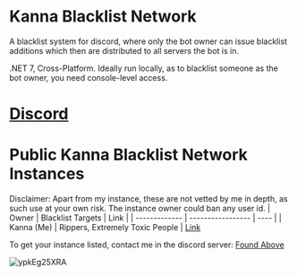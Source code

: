 # Kanna Blacklist Network
A blacklist system for discord, where only the bot owner can issue blacklist additions which then are distributed to all servers the bot is in.

.NET 7, Cross-Platform. Ideally run locally, as to blacklist someone as the bot owner, you need console-level access.

# [Discord](https://discord.gg/tk6pPEhUQD)

# Public Kanna Blacklist Network Instances
Disclaimer: Apart from my instance, these are not vetted by me in depth, as such use at your own risk. The instance owner could ban any user id.
| Owner         | Blacklist Targets               | Link |
| ------------- | -----------------               | ---- |
| Kanna (Me)    | Rippers, Extremely Toxic People | [Link](https://discord.com/api/oauth2/authorize?client_id=1150992069905621127&permissions=2147483652&scope=bot)

To get your instance listed, contact me in the discord server: [Found Above](https://github.com/MistressPlague/Kanna-Blacklist-Network/tree/master#discord)

![ypkEg25XRA](https://github.com/MistressPlague/Kanna-Blacklist-Network/assets/36628963/bd9b7d0f-970d-43fe-b844-5882f2bffe25)
